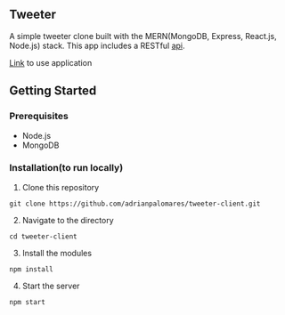 ## Tweeter
A simple tweeter clone built with the MERN(MongoDB, Express, React.js, Node.js) stack. This app includes a RESTful [api](https://github.com/adrianpalomares/tweeter-api).

[Link](https://whispering-fortress-25624.herokuapp.com/) to use application

## Getting Started
### Prerequisites
* Node.js
* MongoDB
### Installation(to run locally)
1. Clone this repository
```
git clone https://github.com/adrianpalomares/tweeter-client.git
```
2. Navigate to the directory
```
cd tweeter-client
```
3. Install the modules
```
npm install
```
4. Start the server
```
npm start
```

